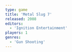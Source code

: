 ```yaml
---
type: game
title: 'Metal Slug 7'
released: 2008
editors: 
  - 'Ignition Entertainment'
players: 1
genres:
  - 'Gun Shooting'
---
```

